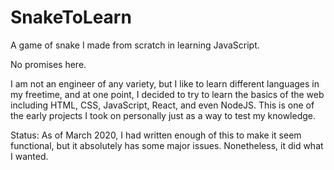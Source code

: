 # SnakeToLearn
A game of snake I made from scratch in learning JavaScript.

No promises here.

I am not an engineer of any variety, but I like to learn different languages in my freetime, and at one point, I decided to try to learn the basics of the web including HTML, CSS, JavaScript, React, and even NodeJS. This is one of the early projects I took on personally just as a way to test my knowledge.

Status: As of March 2020, I had written enough of this to make it seem functional, but it absolutely has some major issues. Nonetheless, it did what I wanted.
